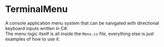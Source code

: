# TerminalMenu
A console application menu system that can be naivgated with directional keyboard inputs written in C#.  
The menu logic itself is all inside the `Menu.cs` file, everything else is just examples of how to use it.
